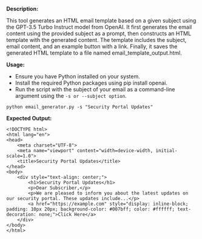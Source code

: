 **Description:**

This tool generates an HTML email template based on a given subject using the GPT-3.5 Turbo Instruct model from OpenAI. It first generates the email content using the provided subject as a prompt, then constructs an HTML template with the generated content. The template includes the subject, email content, and an example button with a link. Finally, it saves the generated HTML template to a file named email_template_output.html.


**Usage:**

 - Ensure you have Python installed on your system.
 - Install the required Python packages using pip install openai.
 - Run the script with the subject of your email as a command-line argument using the ``` -s or --subject option ```.

```python email_generator.py -s "Security Portal Updates"```

**Expected Output:**
```
<!DOCTYPE html>
<html lang="en">
<head>
    <meta charset="UTF-8">
    <meta name="viewport" content="width=device-width, initial-scale=1.0">
    <title>Security Portal Updates</title>
</head>
<body>
    <div style="text-align: center;">
        <h1>Security Portal Updates</h1>
        <p>Dear Subscriber,</p>
        <p>We are pleased to inform you about the latest updates on our security portal. These updates include...</p>
        <a href="https://example.com" style="display: inline-block; padding: 10px 20px; background-color: #007bff; color: #ffffff; text-decoration: none;">Click Here</a>
    </div>
</body>
</html>
```
